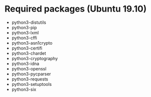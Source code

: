 # Required packages (Ubuntu 19.10)
- python3-distutils
- python3-pip
- python3-lxml
- python3-cffi
- python3-asn1crypto
- python3-certifi
- python3-chardet
- python3-cryptography
- python3-idna
- python3-openssl
- python3-pycparser
- python3-requests
- python3-setuptools
- python3-six
